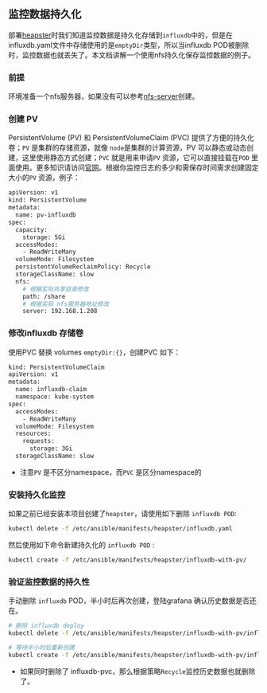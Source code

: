 ## 监控数据持久化
部署[heapster](heapster.md)时我们知道监控数据是持久化存储到`influxdb`中的，但是在influxdb.yaml文件中存储使用的是`emptyDir`类型，所以当influxdb POD被删除时，监控数据也就丢失了。本文档讲解一个使用nfs持久化保存监控数据的例子。

### 前提
环境准备一个nfs服务器，如果没有可以参考[nfs-server](nfs-server.md)创建。

### 创建 PV
PersistentVolume (PV) 和 PersistentVolumeClaim (PVC) 提供了方便的持久化卷；`PV` 是集群的存储资源，就像 `node`是集群的计算资源，PV 可以静态或动态创建，这里使用静态方式创建；`PVC` 就是用来申请`PV` 资源，它可以直接挂载在`POD` 里面使用。更多知识请访问[官网](https://kubernetes.io/docs/concepts/storage/persistent-volumes/#persistentvolumeclaims)。根据你监控日志的多少和需保存时间需求创建固定大小的`PV` 资源，例子：

``` bash
apiVersion: v1
kind: PersistentVolume
metadata:
  name: pv-influxdb
spec:
  capacity:
    storage: 5Gi
  accessModes:
    - ReadWriteMany
  volumeMode: Filesystem
  persistentVolumeReclaimPolicy: Recycle
  storageClassName: slow
  nfs:
    # 根据实际共享目录修改
    path: /share
    # 根据实际 nfs服务器地址修改
    server: 192.168.1.208
```

### 修改influxdb 存储卷

使用PVC 替换 volumes `emptyDir:{}`，创建PVC 如下：

``` bash
kind: PersistentVolumeClaim
apiVersion: v1
metadata:
  name: influxdb-claim
  namespace: kube-system
spec:
  accessModes:
    - ReadWriteMany
  volumeMode: Filesystem
  resources:
    requests:
      storage: 3Gi
  storageClassName: slow
``` 
+ 注意`PV` 是不区分namespace，而`PVC` 是区分namespace的

### 安装持久化监控

如果之前已经安装本项目创建了`heapster`，请使用如下删除 `influxdb POD`:

``` bash
kubectl delete -f /etc/ansible/manifests/heapster/influxdb.yaml
```

然后使用如下命令新建持久化的 `influxdb POD` :

``` bash
kubectl create -f /etc/ansible/manifests/heapster/influxdb-with-pv/
```

### 验证监控数据的持久性

手动删除 `influxdb` POD，半小时后再次创建，登陆grafana 确认历史数据是否还在。

``` bash
# 删除 influxdb deploy
kubectl delete -f /etc/ansible/manifests/heapster/influxdb-with-pv/influxdb.yaml

# 等待半小时后重新创建
kubectl create -f /etc/ansible/manifests/heapster/influxdb-with-pv/influxdb.yaml
```
+ 如果同时删除了 influxdb-pvc，那么根据策略`Recycle`监控历史数据也就删除了。
